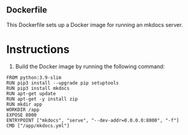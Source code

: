 ## Dockerfile

This Dockerfile sets up a Docker image for running an mkdocs server.

# Instructions

1. Build the Docker image by running the following command:

```shell
FROM python:3.9-slim
RUN pip3 install --upgrade pip setuptools
RUN pip3 install mkdocs
RUN apt-get update
RUN apt-get -y install zip
RUN mkdir app
WORKDIR /app
EXPOSE 8000
ENTRYPOINT ["mkdocs", "serve", "--dev-addr=0.0.0.0:8000", "-f"]
CMD ["/app/mkdocs.yml"]
```
